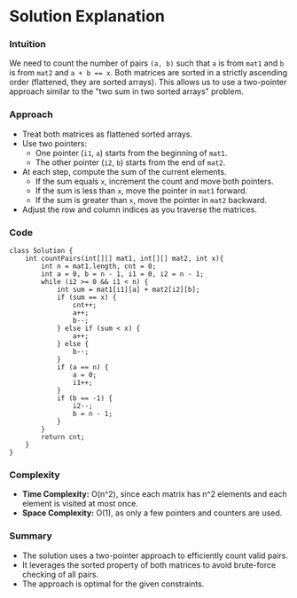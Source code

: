 # Solution Explanation

### Intuition

We need to count the number of pairs `(a, b)` such that `a` is from `mat1` and `b` is from `mat2` and `a + b == x`. Both matrices are sorted in a strictly ascending order (flattened, they are sorted arrays). This allows us to use a two-pointer approach similar to the "two sum in two sorted arrays" problem.

### Approach

- Treat both matrices as flattened sorted arrays.
- Use two pointers:
  - One pointer (`i1`, `a`) starts from the beginning of `mat1`.
  - The other pointer (`i2`, `b`) starts from the end of `mat2`.
- At each step, compute the sum of the current elements.
  - If the sum equals `x`, increment the count and move both pointers.
  - If the sum is less than `x`, move the pointer in `mat1` forward.
  - If the sum is greater than `x`, move the pointer in `mat2` backward.
- Adjust the row and column indices as you traverse the matrices.

### Code
```
class Solution {
    int countPairs(int[][] mat1, int[][] mat2, int x){
        int n = mat1.length, cnt = 0;
        int a = 0, b = n - 1, i1 = 0, i2 = n - 1;
        while (i2 >= 0 && i1 < n) {
            int sum = mat1[i1][a] + mat2[i2][b];
            if (sum == x) {
                cnt++;
                a++;
                b--;
            } else if (sum < x) {
                a++;
            } else {
                b--;
            }
            if (a == n) {
                a = 0;
                i1++;
            }
            if (b == -1) {
                i2--;
                b = n - 1;
            }
        }
        return cnt;
    }
}
```

### Complexity

- **Time Complexity:** O(n^2), since each matrix has n^2 elements and each element is visited at most once.
- **Space Complexity:** O(1), as only a few pointers and counters are used.

### Summary

- The solution uses a two-pointer approach to efficiently count valid pairs.
- It leverages the sorted property of both matrices to avoid brute-force checking of all pairs.
- The approach is optimal for the given constraints.
